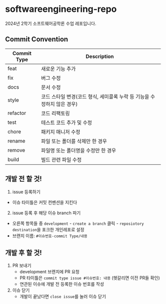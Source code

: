# softwareengineering-repo
2024년 2학기 소프트웨어공학론 수업 레포입니다.

## Commit Convention
| Commit Type | Description                                |
|-------------|--------------------------------------------|
| feat        | 새로운 기능 추가                                  |
| fix         | 버그 수정                                      |
| docs        | 문서 수정                                      |
| style       | 코드 스타일 변경(코드 형식, 세미콜록 누락 등 기능을 수정하지 않은 경우) |
| refactor    | 코드 리팩토링                                    |
| test        | 테스트 코드 추가 및 수정                             |
| chore       | 패키지 매니저 수정                                 |
| rename      | 파일 또는 폴더를 삭제만 한 경우                         
| remove      | 파일명 또는 폴더명을 수정만 한 경우                       |
| build       | 빌드 관련 파일 수정                                


## 개발 전 할 것!
1. issue 등록하기
  - 이슈 타이틀은 커밋 컨벤션을 지킨다
2. issue 등록 후 해당 이슈 branch 파기
  - 오른쪽 항목들 중 `development` - `create a branch` 클릭 - `reposiotory destination`을 포크한 개인레포로 설정
  - 브랜치 이름: `#이슈번호-commit Type/내용`

## 개발 후 할 것!
1. PR 보내기
   - development 브랜치에 PR 요청
   - PR 타이틀은 `commit type issue #이슈번호: 내용` (헷갈리면 이전 PR들 확인)
   - 연관된 이슈에 개발 전 등록한 이슈 번호를 작성 
2. 이슈 닫기
   - 개발이 끝났다면 `close issue`를 눌러 이슈 닫기

